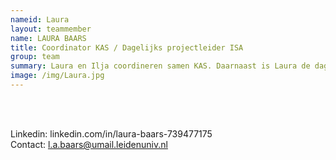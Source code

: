 ```yaml
---
nameid: Laura
layout: teammember
name: LAURA BAARS
title: Coordinator KAS / Dagelijks projectleider ISA
group: team
summary: Laura en Ilja coordineren samen KAS. Daarnaast is Laura de dagelijks projectleider van ISA.
image: /img/Laura.jpg
---
```




<br>
<br>

Linkedin: linkedin.com/in/laura-baars-739477175
<br>
Contact: l.a.baars@umail.leidenuniv.nl

